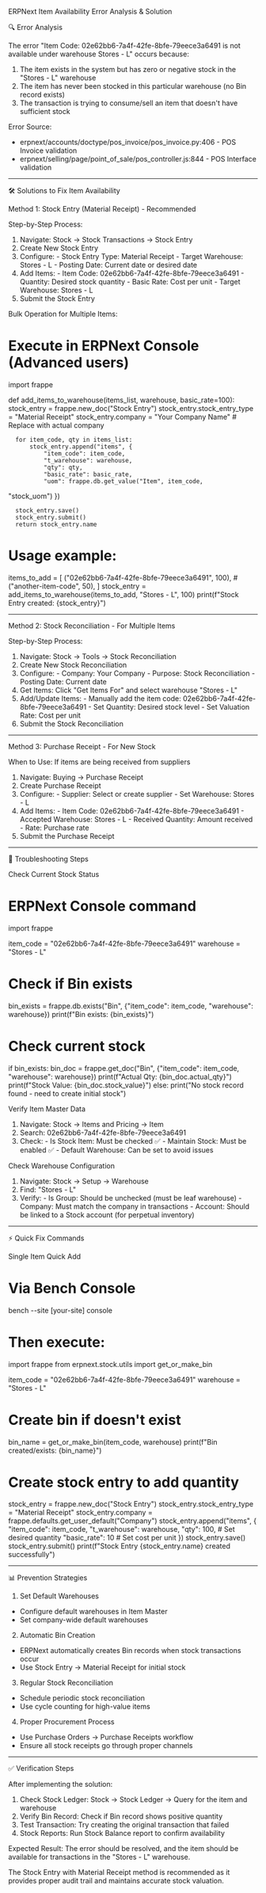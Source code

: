 ERPNext Item Availability Error Analysis & Solution

  🔍 Error Analysis

  The error "Item Code: 02e62bb6-7a4f-42fe-8bfe-79eece3a6491 is not 
  available under warehouse Stores - L" occurs because:

  1. The item exists in the system but has zero or negative stock in
  the "Stores - L" warehouse
  2. The item has never been stocked in this particular warehouse (no
   Bin record exists)
  3. The transaction is trying to consume/sell an item that doesn't
  have sufficient stock

  Error Source:
  - erpnext/accounts/doctype/pos_invoice/pos_invoice.py:406 - POS
  Invoice validation
  - erpnext/selling/page/point_of_sale/pos_controller.js:844 - POS
  Interface validation

  ---
  🛠️ Solutions to Fix Item Availability

  Method 1: Stock Entry (Material Receipt) - Recommended

  Step-by-Step Process:

  1. Navigate: Stock → Stock Transactions → Stock Entry
  2. Create New Stock Entry
  3. Configure:
    - Stock Entry Type: Material Receipt
    - Target Warehouse: Stores - L
    - Posting Date: Current date or desired date
  4. Add Items:
    - Item Code: 02e62bb6-7a4f-42fe-8bfe-79eece3a6491
    - Quantity: Desired stock quantity
    - Basic Rate: Cost per unit
    - Target Warehouse: Stores - L
  5. Submit the Stock Entry

  Bulk Operation for Multiple Items:

  # Execute in ERPNext Console (Advanced users)
  import frappe

  def add_items_to_warehouse(items_list, warehouse, basic_rate=100):
      stock_entry = frappe.new_doc("Stock Entry")
      stock_entry.stock_entry_type = "Material Receipt"
      stock_entry.company = "Your Company Name"  # Replace with 
  actual company

      for item_code, qty in items_list:
          stock_entry.append("items", {
              "item_code": item_code,
              "t_warehouse": warehouse,
              "qty": qty,
              "basic_rate": basic_rate,
              "uom": frappe.db.get_value("Item", item_code,
  "stock_uom")
          })

      stock_entry.save()
      stock_entry.submit()
      return stock_entry.name

  # Usage example:
  items_to_add = [
      ("02e62bb6-7a4f-42fe-8bfe-79eece3a6491", 100),
      # ("another-item-code", 50),
  ]
  stock_entry = add_items_to_warehouse(items_to_add, "Stores - L",
  100)
  print(f"Stock Entry created: {stock_entry}")

  ---
  Method 2: Stock Reconciliation - For Multiple Items

  Step-by-Step Process:

  1. Navigate: Stock → Tools → Stock Reconciliation
  2. Create New Stock Reconciliation
  3. Configure:
    - Company: Your Company
    - Purpose: Stock Reconciliation
    - Posting Date: Current date
  4. Get Items: Click "Get Items For" and select warehouse "Stores -
  L"
  5. Add/Update Items:
    - Manually add the item code:
  02e62bb6-7a4f-42fe-8bfe-79eece3a6491
    - Set Quantity: Desired stock level
    - Set Valuation Rate: Cost per unit
  6. Submit the Stock Reconciliation

  ---
  Method 3: Purchase Receipt - For New Stock

  When to Use: If items are being received from suppliers

  1. Navigate: Buying → Purchase Receipt
  2. Create Purchase Receipt
  3. Configure:
    - Supplier: Select or create supplier
    - Set Warehouse: Stores - L
  4. Add Items:
    - Item Code: 02e62bb6-7a4f-42fe-8bfe-79eece3a6491
    - Accepted Warehouse: Stores - L
    - Received Quantity: Amount received
    - Rate: Purchase rate
  5. Submit the Purchase Receipt

  ---
  🔧 Troubleshooting Steps

  Check Current Stock Status

  # ERPNext Console command
  import frappe

  item_code = "02e62bb6-7a4f-42fe-8bfe-79eece3a6491"
  warehouse = "Stores - L"

  # Check if Bin exists
  bin_exists = frappe.db.exists("Bin", {"item_code": item_code,
  "warehouse": warehouse})
  print(f"Bin exists: {bin_exists}")

  # Check current stock
  if bin_exists:
      bin_doc = frappe.get_doc("Bin", {"item_code": item_code,
  "warehouse": warehouse})
      print(f"Actual Qty: {bin_doc.actual_qty}")
      print(f"Stock Value: {bin_doc.stock_value}")
  else:
      print("No stock record found - need to create initial stock")

  Verify Item Master Data

  1. Navigate: Stock → Items and Pricing → Item
  2. Search: 02e62bb6-7a4f-42fe-8bfe-79eece3a6491
  3. Check:
    - Is Stock Item: Must be checked ✅
    - Maintain Stock: Must be enabled ✅
    - Default Warehouse: Can be set to avoid issues

  Check Warehouse Configuration

  1. Navigate: Stock → Setup → Warehouse
  2. Find: "Stores - L"
  3. Verify:
    - Is Group: Should be unchecked (must be leaf warehouse)
    - Company: Must match the company in transactions
    - Account: Should be linked to a Stock account (for perpetual
  inventory)

  ---
  ⚡ Quick Fix Commands

  Single Item Quick Add

  # Via Bench Console
  bench --site [your-site] console

  # Then execute:
  import frappe
  from erpnext.stock.utils import get_or_make_bin

  item_code = "02e62bb6-7a4f-42fe-8bfe-79eece3a6491"
  warehouse = "Stores - L"

  # Create bin if doesn't exist
  bin_name = get_or_make_bin(item_code, warehouse)
  print(f"Bin created/exists: {bin_name}")

  # Create stock entry to add quantity
  stock_entry = frappe.new_doc("Stock Entry")
  stock_entry.stock_entry_type = "Material Receipt"
  stock_entry.company = frappe.defaults.get_user_default("Company")
  stock_entry.append("items", {
      "item_code": item_code,
      "t_warehouse": warehouse,
      "qty": 100,  # Set desired quantity
      "basic_rate": 10  # Set cost per unit
  })
  stock_entry.save()
  stock_entry.submit()
  print(f"Stock Entry {stock_entry.name} created successfully")

  ---
  📊 Prevention Strategies

  1. Set Default Warehouses

  - Configure default warehouses in Item Master
  - Set company-wide default warehouses

  2. Automatic Bin Creation

  - ERPNext automatically creates Bin records when stock transactions
   occur
  - Use Stock Entry → Material Receipt for initial stock

  3. Regular Stock Reconciliation

  - Schedule periodic stock reconciliation
  - Use cycle counting for high-value items

  4. Proper Procurement Process

  - Use Purchase Orders → Purchase Receipts workflow
  - Ensure all stock receipts go through proper channels

  ---
  ✅ Verification Steps

  After implementing the solution:

  1. Check Stock Ledger: Stock → Stock Ledger → Query for the item
  and warehouse
  2. Verify Bin Record: Check if Bin record shows positive quantity
  3. Test Transaction: Try creating the original transaction that
  failed
  4. Stock Reports: Run Stock Balance report to confirm availability

  Expected Result: The error should be resolved, and the item should
  be available for transactions in the "Stores - L" warehouse.

  The Stock Entry with Material Receipt method is recommended as it
  provides proper audit trail and maintains accurate stock valuation.